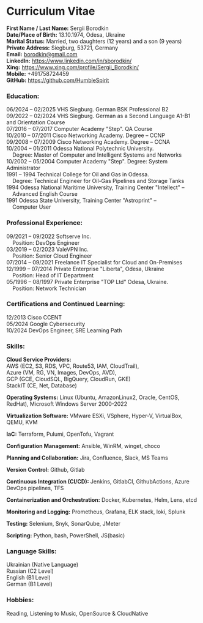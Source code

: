 # Curriculum Vitae

**First Name / Last Name:** Sergii Borodkin  
**Date/Place of Birth:** 13.10.1974, Odesa, Ukraine  
**Marital Status:** Married, two daughters (12 years) and a son (9 years)  
**Private Address:** Siegburg, 53721, Germany  
**Email:** borodkin@gmail.com  
**LinkedIn:** https://www.linkedin.com/in/sborodkin/  
**Xing:** https://www.xing.com/profile/Sergii_Borodkin/  
**Mobile:** +491758724459  
**GitHub:** https://github.com/HumbleSpirit

### Education:
06/2024 – 02/2025 VHS Siegburg. German BSK Professional B2  
09/2022 – 02/2024 VHS Siegburg. German as a Second Language A1-B1 and Orientation Course  
07/2016 – 07/2017 Computer Academy "Step". QA Course  
10/2010 – 07/2011 Cisco Networking Academy. Degree – CCNP  
09/2008 – 07/2009 Cisco Networking Academy. Degree – CCNA  
10/2004 – 01/2011 Odessa National Polytechnic University.  
&nbsp;&nbsp;&nbsp;&nbsp;Degree: Master of Computer and Intelligent Systems and Networks  
10/2002 – 05/2004 Computer Academy "Step". Degree: System Administrator  
1991 – 1994 Technical College for Oil and Gas in Odessa.  
&nbsp;&nbsp;&nbsp;&nbsp;Degree: Technical Engineer for Oil-Gas Pipelines and Storage Tanks  
1994 Odessa National Maritime University, Training Center "Intellect" –  
&nbsp;&nbsp;&nbsp;&nbsp;Advanced English Course  
1991 Odessa State University, Training Center "Astroprint" –  
&nbsp;&nbsp;&nbsp;&nbsp;Computer User

### Professional Experience:
09/2021 – 09/2022 Softserve Inc.  
&nbsp;&nbsp;&nbsp;&nbsp;Position: DevOps Engineer  
03/2019 – 02/2023 ValeVPN Inc.  
&nbsp;&nbsp;&nbsp;&nbsp;Position: Senior Cloud Engineer  
07/2014 – 09/2021 Freelance IT Specialist for Cloud and On-Premises  
12/1999 – 07/2014 Private Enterprise "Liberta", Odesa, Ukraine  
&nbsp;&nbsp;&nbsp;&nbsp;Position: Head of IT Department  
05/1996 – 08/1997 Private Enterprise "TOP Ltd" Odesa, Ukraine.  
&nbsp;&nbsp;&nbsp;&nbsp;Position: Network Technician

### Certifications and Continued Learning:
12/2013 Cisco CCENT  
05/2024 Google Cybersecurity  
10/2024 DevOps Engineer, SRE Learning Path

### Skills:
**Cloud Service Providers:**  
AWS (EC2, S3, RDS, VPC, Route53, IAM, CloudTrail),  
Azure (VM, RG, VN, Images, DevOps, AVD),  
GCP (GCE, CloudSQL, BigQuery, CloudRun, GKE)  
StackIT (CE, Net, Database)

**Operating Systems:** Linux (Ubuntu, AmazonLinux2, Oracle, CentOS, RedHat), Microsoft Windows Server 2000-2022

**Virtualization Software:** VMware ESXi, VSphere, Hyper-V, VirtualBox, QEMU, KVM

**IaC:** Terraform, Pulumi, OpenTofu, Vagrant

**Configuration Management:** Ansible, WinRM, winget, choco

**Planning and Collaboration:** Jira, Confluence, Slack, MS Teams

**Version Control:** Github, Gitlab

**Continuous Integration (CI/CD):** Jenkins, GitlabCI, GithubActions, Azure DevOps pipelines, TFS

**Containerization and Orchestration:** Docker, Kubernetes, Helm, Lens, etcd

**Monitoring and Logging:** Prometheus, Grafana, ELK stack, loki, Splunk

**Testing:** Selenium, Snyk, SonarQube, JMeter

**Scripting:** Python, bash, PowerShell, JS(basic)

### Language Skills:
Ukrainian (Native Language)  
Russian (C2 Level)  
English (B1 Level)  
German (B1 Level)

### Hobbies:
Reading, Listening to Music, OpenSource & CloudNative
